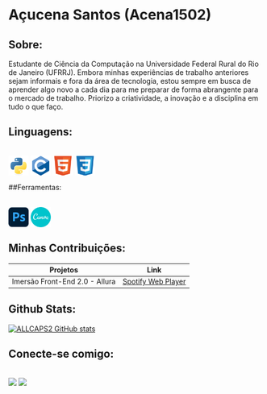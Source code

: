 # Açucena Santos (Acena1502)

## Sobre:

Estudante de Ciência da Computação na Universidade Federal Rural do Rio de Janeiro (UFRRJ).
Embora minhas experiências de trabalho anteriores sejam informais e fora da área de tecnologia, estou sempre em busca de aprender algo novo a cada dia para me preparar de forma abrangente para o mercado de trabalho. 
Priorizo a criatividade, a inovação e a disciplina em tudo o que faço.

## Linguagens:

<div style="display: inline_block"><br>
    <img align="center" alt="Python" height="40" width "50" src="https://raw.githubusercontent.com/devicons/devicon/6910f0503efdd315c8f9b858234310c06e04d9c0/icons/python/python-original.svg"/>
    <img align="center" alt="C" height="40" width "50" src="https://raw.githubusercontent.com/devicons/devicon/6910f0503efdd315c8f9b858234310c06e04d9c0/icons/c/c-original.svg" />
    <img align="center" alt="HTML" height="40" width "50" src="https://raw.githubusercontent.com/devicons/devicon/6910f0503efdd315c8f9b858234310c06e04d9c0/icons/html5/html5-original.svg" />
    <img align="center" alt="CSS" height="40" width "50" src="https://raw.githubusercontent.com/devicons/devicon/6910f0503efdd315c8f9b858234310c06e04d9c0/icons/css3/css3-original.svg" />
</div>

##Ferramentas:

<div style="display: inline_block"><br>
    <img align="center" alt="Photoshop" height="40" width "50" src="https://raw.githubusercontent.com/devicons/devicon/6910f0503efdd315c8f9b858234310c06e04d9c0/icons/photoshop/photoshop-original.svg"/>
    <img align="center" alt="Canva" height="40" width "50" src="https://raw.githubusercontent.com/devicons/devicon/6910f0503efdd315c8f9b858234310c06e04d9c0/icons/canva/canva-original.svg" />
</div>

## Minhas Contribuições:

| Projetos | Link |
|----------|-----------|
|Imersão Front-End 2.0 - Allura | [Spotify Web Player](https://github.com/Acena1502/imersao_front-end_2.0_allura)|

## Github Stats:

[![ALLCAPS2 GitHub stats](https://github-readme-stats.vercel.app/api?username=Acena1502&show_icons=true&theme=gotham)](https://github.com/ALLCAPS2/github-readme-stats)

## Conecte-se comigo:

<div style="display: inline_block"><br>
    <a href =https://www.linkedin.com/in/açucena-santos-59066830b/><img src=https://img.shields.io/badge/LinkedIn-0077B5?style=for-the-badge&logo=linkedin&logoColor=white class="media-object  img-responsive img-thumbnail"></a>
    <a href= https://github.com/Acena15022><img src =https://img.shields.io/badge/GitHub-100000?style=for-the-badge&logo=github&logoColor=white></a>
</div>

